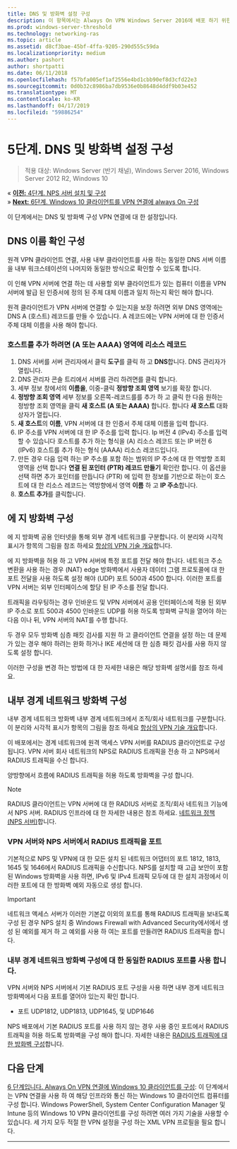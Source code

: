 ```yaml
---
title: DNS 및 방화벽 설정 구성
description: 이 항목에서는 Always On VPN Windows Server 2016에 배포 하기 위한 자세한 지침을 제공 합니다.
ms.prod: windows-server-threshold
ms.technology: networking-ras
ms.topic: article
ms.assetid: d8cf3bae-45bf-4ffa-9205-290d555c59da
ms.localizationpriority: medium
ms.author: pashort
author: shortpatti
ms.date: 06/11/2018
ms.openlocfilehash: f57bfa005ef1af2556e4bd1cbb90ef8d3cfd22e3
ms.sourcegitcommit: 0d0b32c8986ba7db9536e0b8648d4ddf9b03e452
ms.translationtype: MT
ms.contentlocale: ko-KR
ms.lasthandoff: 04/17/2019
ms.locfileid: "59886254"
---
```

# <a name="step-5-configure-dns-and-firewall-settings"></a>5단계. DNS 및 방화벽 설정 구성

>적용 대상: Windows Server (반기 채널), Windows Server 2016, Windows Server 2012 R2, Windows 10

&#171;  [**이전:** 4단계. NPS 서버 설치 및 구성](vpn-deploy-nps.md)<br>
&#187;  [**Next:** 6단계. Windows 10 클라이언트를 VPN 연결에 always On 구성](vpn-deploy-client-vpn-connections.md)

이 단계에서는 DNS 및 방화벽 구성 VPN 연결에 대 한 설정입니다.

## <a name="configure-dns-name-resolution"></a>DNS 이름 확인 구성

원격 VPN 클라이언트 연결, 사용 내부 클라이언트를 사용 하는 동일한 DNS 서버 이름을 내부 워크스테이션의 나머지와 동일한 방식으로 확인할 수 있도록 합니다. 

이 인해 VPN 서버에 연결 하는 데 사용할 외부 클라이언트가 있는 컴퓨터 이름을 VPN 서버에 발급 된 인증서에 정의 된 주체 대체 이름과 일치 하는지 확인 해야 합니다.

원격 클라이언트가 VPN 서버에 연결할 수 있는지을 보장 하려면 외부 DNS 영역에는 DNS A (호스트) 레코드를 만들 수 있습니다. A 레코드에는 VPN 서버에 대 한 인증서 주체 대체 이름을 사용 해야 합니다.


### <a name="to-add-a-host-a-or-aaaa-resource-record-to-a-zone"></a>호스트를 추가 하려면 \(A 또는 AAAA\) 영역에 리소스 레코드

1. DNS 서버를 서버 관리자에서 클릭 **도구**를 클릭 하 고 **DNS**합니다. DNS 관리자가 열립니다.
2. DNS 관리자 콘솔 트리에서 서버를 관리 하려면를 클릭 합니다.
3. 세부 정보 창에서의 **이름을**, 이중\-클릭 **정방향 조회 영역** 보기를 확장 합니다.
4. **정방향 조회 영역** 세부 정보를 오른쪽\-레코드를를 추가 하 고 클릭 한 다음 원하는 정방향 조회 영역을 클릭 **새 호스트 \(A 또는 AAAA\)** 합니다. 합니다 **새 호스트** 대화 상자가 열립니다.
5. **새 호스트**의 **이름**, VPN 서버에 대 한 인증서 주체 대체 이름을 입력 합니다.
6. IP 주소를 VPN 서버에 대 한 IP 주소를 입력 합니다. Ip 버전 4 (IPv4) 주소를 입력할 수 있습니다 호스트를 추가 하는 형식을 \(A\) 리소스 레코드 또는 IP 버전 6 \(IPv6\) 호스트를 추가 하는 형식 \(AAAA\) 리소스 레코드입니다.
7. 만든 경우 다음 입력 하는 IP 주소를 포함 하는 범위의 IP 주소에 대 한 역방향 조회 영역을 선택 합니다 **연결 된 포인터 (PTR) 레코드 만들기** 확인란 합니다.  이 옵션을 선택 하면 추가 포인터를 만듭니다 \(PTR\) 에 입력 한 정보를 기반으로 하는이 호스트에 대 한 리소스 레코드는 역방향에서 영역 **이름** 하 고 **IP 주소**합니다.
8. **호스트 추가**를 클릭합니다.

## <a name="configure-the-edge-firewall"></a>에 지 방화벽 구성

에 지 방화벽 공용 인터넷을 통해 외부 경계 네트워크를 구분합니다. 이 분리와 시각적 표시가 항목의 그림을 참조 하세요 [항상의 VPN 기술 개요](../always-on-vpn-technology-overview.md)합니다.

에 지 방화벽을 허용 하 고 VPN 서버에 특정 포트를 전달 해야 합니다. 네트워크 주소 변환을 사용 하는 경우 \(NAT\) edge 방화벽에서 사용자 데이터 그램 프로토콜에 대 한 포트 전달을 사용 하도록 설정 해야 \(UDP\) 포트 500과 4500 합니다. 이러한 포트를 VPN 서버는 외부 인터페이스에 할당 된 IP 주소를 전달 합니다.

트래픽을 라우팅하는 경우 인바운드 및 VPN 서버에서 공용 인터페이스에 적용 된 외부 IP 주소로 포트 500과 4500 인바운드 UDP를 허용 하도록 방화벽 규칙을 열어야 하는 다음 이나 뒤, VPN 서버의 NAT를 수행 합니다.

두 경우 모두 방화벽 심층 패킷 검사를 지원 하 고 클라이언트 연결을 설정 하는 데 문제가 있는 경우 해야 하려는 완화 하거나 IKE 세션에 대 한 심층 패킷 검사를 사용 하지 않도록 설정 합니다.

이러한 구성을 변경 하는 방법에 대 한 자세한 내용은 해당 방화벽 설명서를 참조 하세요.

## <a name="configure-the-internal-perimeter-network-firewall"></a>내부 경계 네트워크 방화벽 구성

내부 경계 네트워크 방화벽 내부 경계 네트워크에서 조직/회사 네트워크를 구분합니다. 이 분리와 시각적 표시가 항목의 그림을 참조 하세요 [항상의 VPN 기술 개요](../always-on-vpn-technology-overview.md)합니다.

이 배포에서는 경계 네트워크에 원격 액세스 VPN 서버를 RADIUS 클라이언트로 구성 됩니다.  VPN 서버 회사 네트워크의 NPS로 RADIUS 트래픽을 전송 하 고 NPS에서 RADIUS 트래픽을 수신 합니다.

양방향에서 흐름에 RADIUS 트래픽을 허용 하도록 방화벽을 구성 합니다.


>[!NOTE]
>RADIUS 클라이언트는 VPN 서버에 대 한 RADIUS 서버로 조직/회사 네트워크 기능에서 NPS 서버. RADIUS 인프라에 대 한 자세한 내용은 참조 하세요. [네트워크 정책 (NPS 서버)](../../../../../networking/technologies/nps/nps-top.md)합니다.

### <a name="radius-traffic-ports-on-the-vpn-server-and-nps-server"></a>VPN 서버와 NPS 서버에서 RADIUS 트래픽을 포트

기본적으로 NPS 및 VPN에 대 한 모든 설치 된 네트워크 어댑터의 포트 1812, 1813, 1645 및 1646에서 RADIUS 트래픽을 수신합니다. NPS를 설치할 때 고급 보안이 포함 된 Windows 방화벽을 사용 하면, IPv6 및 IPv4 트래픽 모두에 대 한 설치 과정에서 이러한 포트에 대 한 방화벽 예외 자동으로 생성 합니다.

>[!IMPORTANT]
>네트워크 액세스 서버가 이러한 기본값 이외의 포트를 통해 RADIUS 트래픽을 보내도록 구성 된 경우 NPS 설치 중 Windows Firewall with Advanced Security에서에서 생성 된 예외를 제거 하 고 예외를 사용 하 여는 포트를 만들려면 RADIUS 트래픽을 합니다.

### <a name="use-the-same-radius-ports-for-the-internal-perimeter-network-firewall-configuration"></a>내부 경계 네트워크 방화벽 구성에 대 한 동일한 RADIUS 포트를 사용 합니다.

VPN 서버와 NPS 서버에서 기본 RADIUS 포트 구성을 사용 하면 내부 경계 네트워크 방화벽에서 다음 포트를 열어야 있는지 확인 합니다.

- 포트 UDP1812, UDP1813, UDP1645, 및 UDP1646

NPS 배포에서 기본 RADIUS 포트를 사용 하지 않는 경우 사용 중인 포트에서 RADIUS 트래픽을 허용 하도록 방화벽을 구성 해야 합니다. 자세한 내용은 [RADIUS 트래픽에 대 한 방화벽 구성](../../../../../networking/technologies/nps/nps-firewalls-configure.md)합니다.

## <a name="next-step"></a>다음 단계
[6 단계입니다. Always On VPN 연결에 Windows 10 클라이언트를 구성](vpn-deploy-client-vpn-connections.md): 이 단계에서는 VPN 연결을 사용 하 여 해당 인프라와 통신 하는 Windows 10 클라이언트 컴퓨터를 구성 합니다. Windows PowerShell, System Center Configuration Manager 및 Intune 등의 Windows 10 VPN 클라이언트를 구성 하려면 여러 가지 기술을 사용할 수 있습니다. 세 가지 모두 적절 한 VPN 설정을 구성 하는 XML VPN 프로필을 필요 합니다. 

---
